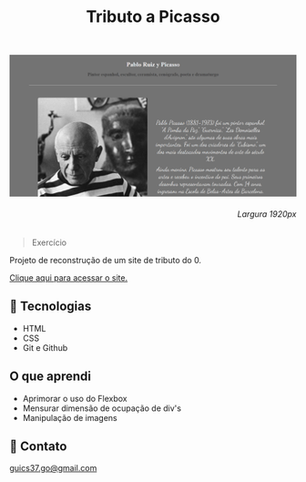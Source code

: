 <h1 align="center">Tributo a Picasso</h1>

<br>

<kbd>![preview](./github/preview.png)

<h6 align="right">Largura 1920px</h6>

>Exercício

Projeto de reconstrução de um site de tributo do 0. <br>

[Clique aqui para acessar o site.](https://scgui.github.io/medicenter)

## 🔧 Tecnologias

- HTML
- CSS
- Git e Github

## O que aprendi

- Aprimorar o uso do Flexbox
- Mensurar dimensão de ocupação de div's
- Manipulação de imagens

## 🔌 Contato

guics37.go@gmail.com
